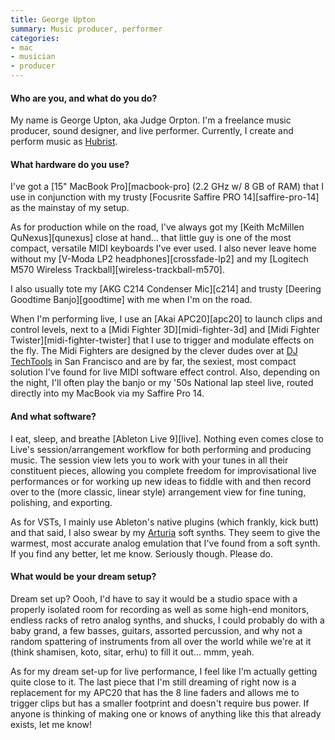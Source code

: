 ```yaml
---
title: George Upton
summary: Music producer, performer
categories:
- mac
- musician
- producer
---
```


#### Who are you, and what do you do?

My name is George Upton, aka Judge Orpton. I'm a freelance music producer, sound designer, and live performer. Currently, I create and perform music as [Hubrist](http://soundcloud.com/hubrist/ "George's SoundCloud account.").

#### What hardware do you use?

I've got a [15" MacBook Pro][macbook-pro] (2.2 GHz w/ 8 GB of RAM) that I use in conjunction with my trusty [Focusrite Saffire PRO 14][saffire-pro-14] as the mainstay of my setup. 

As for production while on the road, I've always got my [Keith McMillen QuNexus][qunexus] close at hand... that little guy is one of the most compact, versatile MIDI keyboards I've ever used. I also never leave home without my [V-Moda LP2 headphones][crossfade-lp2] and my [Logitech M570 Wireless Trackball][wireless-trackball-m570].

I also usually tote my [AKG C214 Condenser Mic][c214] and trusty [Deering Goodtime Banjo][goodtime] with me when I'm on the road.

When I'm performing live, I use an [Akai APC20][apc20] to launch clips and control levels, next to a [Midi Fighter 3D][midi-fighter-3d] and [Midi Fighter Twister][midi-fighter-twister] that I use to trigger and modulate effects on the fly. The Midi Fighters are designed by the clever dudes over at [DJ TechTools](http://www.djtechtools.com/ "The DJ TechTools website.") in San Francisco and are by far, the sexiest, most compact solution I've found for live MIDI software effect control. Also, depending on the night, I'll often play the banjo or my '50s National lap steel live, routed directly into my MacBook via my Saffire Pro 14.

#### And what software?

I eat, sleep, and breathe [Ableton Live 9][live]. Nothing even comes close to Live's session/arrangement workflow for both performing and producing music. The session view lets you to work with your tunes in all their constituent pieces, allowing you complete freedom for improvisational live performances or for working up new ideas to fiddle with and then record over to the (more classic, linear style) arrangement view for fine tuning, polishing, and exporting.

As for VSTs, I mainly use Ableton's native plugins (which frankly, kick butt) and that said, I also swear by my [Arturia](http://www.arturia.com/ "The Arturia website.") soft synths. They seem to give the warmest, most accurate analog emulation that I've found from a soft synth. If you find any better, let me know. Seriously though. Please do.

#### What would be your dream setup?

Dream set up? Oooh, I'd have to say it would be a studio space with a properly isolated room for recording as well as some high-end monitors, endless racks of retro analog synths, and shucks, I could probably do with a baby grand, a few basses, guitars, assorted percussion, and why not a random spattering of instruments from all over the world while we're at it (think shamisen, koto, sitar, erhu) to fill it out... mmm, yeah.

As for my dream set-up for live performance, I feel like I'm actually getting quite close to it. The last piece that I'm still dreaming of right now is a replacement for my APC20 that has the 8 line faders and allows me to trigger clips but has a smaller footprint and doesn't require bus power. If anyone is thinking of making one or knows of anything like this that already exists, let me know!